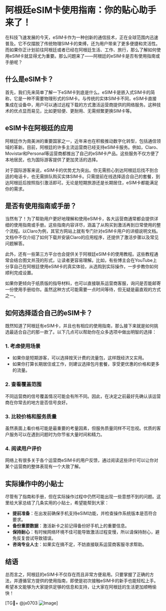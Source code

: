 # 阿根廷eSIM卡使用指南：你的贴心助手来了！

在科技飞速发展的今天，eSIM卡作为一种创新的通信技术，正在全球范围内迅速普及。它不仅摆脱了传统物理SIM卡的束缚，还为用户带来了更多便捷和灵活性。而如果你正计划前往阿根廷或者已经在阿根廷生活、工作、旅行，那么了解如何使用eSIM卡就显得尤为重要。那么问题来了——阿根廷的eSIM卡是否有使用指南或手册呢？

## 什么是eSIM卡？

首先，我们先来简单了解一下eSIM卡到底是什么。eSIM卡是嵌入式SIM卡的简称，它是一种不需要物理形式的SIM卡。与传统的实体SIM卡不同，eSIM卡直接集成在设备中，用户可以通过远程下载的方式激活运营商提供的网络服务。这种技术的优点显而易见，比如更轻便、更耐用、无需频繁更换SIM卡等。

## eSIM卡在阿根廷的应用

阿根廷作为南美洲的重要国家之一，近年来也在积极推动数字化转型，包括通信领域的革新。目前，阿根廷的许多主流运营商已经支持eSIM卡服务。例如，Claro、Movistar和Personal等运营商都推出了自己的eSIM卡产品。这些服务不仅方便了本地居民，也为国际游客提供了更加灵活的选择。

对于国际游客来说，eSIM卡的优势尤为突出。你无需担心到达阿根廷后找不到合适的电话卡，也无需排队购买实体SIM卡。只需提前在线选择适合自己的套餐，到达阿根廷后按照指引激活即可。无论是短期旅游还是长期居住，eSIM卡都能满足你的需求。

## 是否有使用指南或手册？

当然有了！为了帮助用户更好地理解和使用eSIM卡，各大运营商通常都会提供详细的使用指南或手册。这些指南内容详尽，涵盖了从购买到激活再到日常使用的整个流程。以Claro为例，其官方网站上就有专门针对eSIM卡用户的详细说明文档。文档中不仅介绍了如何下载并安装Claro的应用程序，还提供了激活步骤以及常见问题解答。

此外，还有一些第三方平台也会提供关于阿根廷eSIM卡的使用教程。这些教程通常会结合图文并茂的形式，让读者更容易理解。比如，有些博主会在YouTube上分享自己在阿根廷使用eSIM卡的真实体验，从选购到实际操作，一步步教你如何顺利完成设置。

如果你更倾向于纸质版的指导材料，也可以直接联系运营商客服，询问是否能邮寄一份使用手册给你。虽然这种方式可能需要一点时间等待，但无疑是最直观的方式之一。

## 如何选择适合自己的eSIM卡？

既然知道了阿根廷有eSIM卡，并且也有相应的使用指南，那么接下来就是如何挑选最适合自己的那一款了。以下几点可以帮助你在众多选项中做出明智的选择：

### 1. **考虑使用场景**
   - 如果你是短期游客，可以选择按天计费的流量包，这样既经济又实用。
   - 如果你打算长期居住或工作，则建议选择包月套餐，享受更优惠的价格和更多的流量。

### 2. **查看覆盖范围**
   不同运营商的信号覆盖情况可能会有所不同。因此，在决定之前最好先确认该运营商在你常去的地方是否信号良好。

### 3. **比较价格和服务质量**
   虽然表面上看价格可能是最重要的考量因素，但服务质量同样不可忽视。优质的客户服务可以在遇到问题时为你节省大量时间和精力。

### 4. **阅读用户评价**
   网络上有很多关于各个运营商eSIM卡的用户反馈，通过阅读这些评价可以让你对某个运营商的整体表现有一个大致了解。

## 实际操作中的小贴士

尽管有了指南和手册，但在实际操作过程中仍然可能出现一些意想不到的问题。这里给大家总结了几条实用的小贴士，希望能帮到大家：

- **提前准备**：在出发前确保手机支持eSIM功能，并检查操作系统版本是否符合要求。
- **备份重要数据**：激活新卡之前记得备份好手机上的重要信息。
- **保持耐心**：有时候网络环境不佳可能导致激活过程变慢，所以请保持耐心，避免反复尝试导致错误。
- **咨询专业人士**：如果实在搞不定，不妨直接联系运营商客服寻求帮助。

## 结语

总而言之，阿根廷的eSIM卡不仅存在而且非常方便易用。只要掌握了正确的方法，并遵循官方提供的使用指南，即使是初次接触eSIM卡的新手也能轻松上手。希望本文能够为大家提供足够的信息和支持，让大家在阿根廷的生活更加顺畅愉快！

[TG💪+ @jx0703 ![Image](https://github.com/user-attachments/assets/dbca1d08-cadb-493c-b0ec-ad6f7a83f270)]